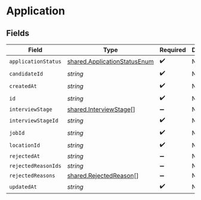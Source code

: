 # Application


## Fields

| Field                                                                               | Type                                                                                | Required                                                                            | Description                                                                         |
| ----------------------------------------------------------------------------------- | ----------------------------------------------------------------------------------- | ----------------------------------------------------------------------------------- | ----------------------------------------------------------------------------------- |
| `applicationStatus`                                                                 | [shared.ApplicationStatusEnum](../../../sdk/models/shared/applicationstatusenum.md) | :heavy_check_mark:                                                                  | N/A                                                                                 |
| `candidateId`                                                                       | *string*                                                                            | :heavy_check_mark:                                                                  | N/A                                                                                 |
| `createdAt`                                                                         | *string*                                                                            | :heavy_check_mark:                                                                  | N/A                                                                                 |
| `id`                                                                                | *string*                                                                            | :heavy_check_mark:                                                                  | N/A                                                                                 |
| `interviewStage`                                                                    | [shared.InterviewStage](../../../sdk/models/shared/interviewstage.md)[]             | :heavy_minus_sign:                                                                  | N/A                                                                                 |
| `interviewStageId`                                                                  | *string*                                                                            | :heavy_check_mark:                                                                  | N/A                                                                                 |
| `jobId`                                                                             | *string*                                                                            | :heavy_check_mark:                                                                  | N/A                                                                                 |
| `locationId`                                                                        | *string*                                                                            | :heavy_check_mark:                                                                  | N/A                                                                                 |
| `rejectedAt`                                                                        | *string*                                                                            | :heavy_minus_sign:                                                                  | N/A                                                                                 |
| `rejectedReasonIds`                                                                 | *string*                                                                            | :heavy_minus_sign:                                                                  | N/A                                                                                 |
| `rejectedReasons`                                                                   | [shared.RejectedReason](../../../sdk/models/shared/rejectedreason.md)[]             | :heavy_minus_sign:                                                                  | N/A                                                                                 |
| `updatedAt`                                                                         | *string*                                                                            | :heavy_check_mark:                                                                  | N/A                                                                                 |